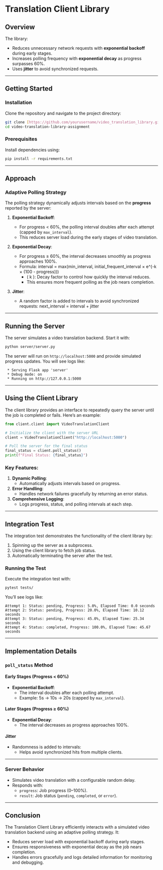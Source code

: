# Translation Client Library

## Overview


The library:
- Reduces unnecessary network requests with **exponential backoff** during early stages.
- Increases polling frequency with **exponential decay** as progress surpasses 60%.
- Uses **jitter** to avoid synchronized requests.

---

## Getting Started

### Installation

Clone the repository and navigate to the project directory:

```bash
git clone [https://github.com/yourusername/video_translation_library.git](https://github.com/vig2306/video-translation-library-assignment)
cd video-translation-library-assignment
```

### Prerequisites

Install dependencies using:

```bash
pip install -r requirements.txt
```

---

## Approach

### Adaptive Polling Strategy

The polling strategy dynamically adjusts intervals based on the **progress** reported by the server:
1. **Exponential Backoff**:
   - For progress < 60%, the polling interval doubles after each attempt (capped by `max_interval`).
   - This reduces server load during the early stages of video translation.

2. **Exponential Decay**:
   - For progress ≥ 60%, the interval decreases smoothly as progress approaches 100%.
   - Formula:
      interval = max(min_interval, initial_frequent_interval × e^(-k × (100 - progress)))
     - \( k \): Decay factor to control how quickly the interval reduces.
     - This ensures more frequent polling as the job nears completion.

3. **Jitter**:
   - A random factor is added to intervals to avoid synchronized requests:
next_interval = interval + jitter

---

## Running the Server

The server simulates a video translation backend. Start it with:

```bash
python server/server.py
```

The server will run on `http://localhost:5000` and provide simulated progress updates. You will see logs like:

```plaintext
 * Serving Flask app 'server'
 * Debug mode: on
 * Running on http://127.0.0.1:5000
```

---

## Using the Client Library

The client library provides an interface to repeatedly query the server until the job is completed or fails. Here’s an example:

```python
from client.client import VideoTranslationClient

# Initialize the client with the server URL
client = VideoTranslationClient("http://localhost:5000")

# Poll the server for the final status
final_status = client.poll_status()
print(f"Final Status: {final_status}")
```

### Key Features:
1. **Dynamic Polling**:
   - Automatically adjusts intervals based on progress.
2. **Error Handling**:
   - Handles network failures gracefully by returning an error status.
3. **Comprehensive Logging**:
   - Logs progress, status, and polling intervals at each step.

---

## Integration Test

The integration test demonstrates the functionality of the client library by:
1. Spinning up the server as a subprocess.
2. Using the client library to fetch job status.
3. Automatically terminating the server after the test.

### Running the Test

Execute the integration test with:

```bash
pytest tests/
```

You’ll see logs like:

```plaintext
Attempt 1: Status: pending, Progress: 5.0%, Elapsed Time: 0.0 seconds
Attempt 2: Status: pending, Progress: 20.0%, Elapsed Time: 10.12 seconds
Attempt 3: Status: pending, Progress: 45.0%, Elapsed Time: 25.34 seconds
Attempt 4: Status: completed, Progress: 100.0%, Elapsed Time: 45.67 seconds
```

---

## Implementation Details

### `poll_status` Method

#### Early Stages (Progress < 60%)
- **Exponential Backoff**:
  - The interval doubles after each polling attempt.
  - Example: 5s → 10s → 20s (capped by `max_interval`).

#### Later Stages (Progress ≥ 60%)
- **Exponential Decay**:
  - The interval decreases as progress approaches 100%.


#### Jitter
- Randomness is added to intervals:
  - Helps avoid synchronized hits from multiple clients.

---

### Server Behavior

- Simulates video translation with a configurable random delay.
- Responds with:
  - `progress`: Job progress (0–100%).
  - `result`: Job status (`pending`, `completed`, or `error`).

---

## Conclusion

The Translation Client Library efficiently interacts with a simulated video translation backend using an adaptive polling strategy. It:
- Reduces server load with exponential backoff during early stages.
- Ensures responsiveness with exponential decay as the job nears completion.
- Handles errors gracefully and logs detailed information for monitoring and debugging.
